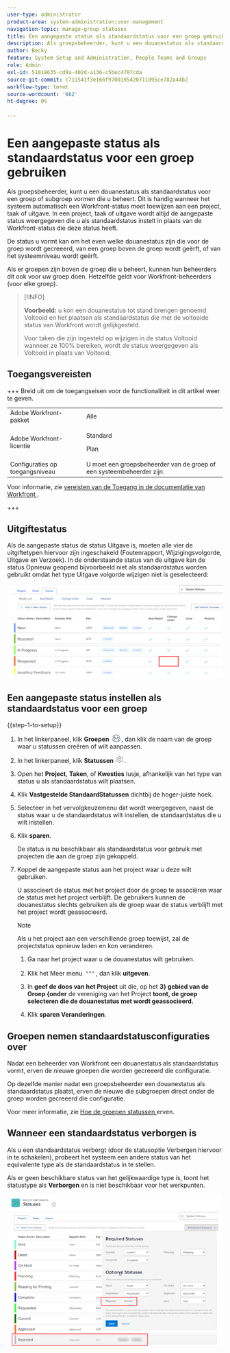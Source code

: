 ```yaml
---
user-type: administrator
product-area: system-administration;user-management
navigation-topic: manage-group-statuses
title: Een aangepaste status als standaardstatus voor een groep gebruiken
description: Als groepsbeheerder, kunt u een douanestatus als standaardstatus voor een groep of subgroep vormen die u beheert.
author: Becky
feature: System Setup and Administration, People Teams and Groups
role: Admin
exl-id: 51018635-cd9a-402d-a136-c5bec4707cda
source-git-commit: c711541f3e166f9700195420711d95ce782a44b2
workflow-type: tm+mt
source-wordcount: '662'
ht-degree: 0%

---
```


# Een aangepaste status als standaardstatus voor een groep gebruiken

Als groepsbeheerder, kunt u een douanestatus als standaardstatus voor een groep of subgroep vormen die u beheert. Dit is handig wanneer het systeem automatisch een Workfront-status moet toewijzen aan een project, taak of uitgave. In een project, taak of uitgave wordt altijd de aangepaste status weergegeven die u als standaardstatus instelt in plaats van de Workfront-status die deze status heeft.

De status u vormt kan om het even welke douanestatus zijn die voor de groep wordt gecreeerd, van een groep boven de groep wordt geërft, of van het systeemniveau wordt geërft.

Als er groepen zijn boven de groep die u beheert, kunnen hun beheerders dit ook voor uw groep doen. Hetzelfde geldt voor Workfront-beheerders (voor elke groep).

>[!INFO]
>
>**Voorbeeld:** u kon een douanestatus tot stand brengen genoemd Voltooid en het plaatsen als standaardstatus die met de voltooide status van Workfront wordt gelijkgesteld.
>
>Voor taken die zijn ingesteld op wijzigen in de status Voltooid wanneer ze 100% bereiken, wordt de status weergegeven als Voltooid in plaats van Voltooid.

## Toegangsvereisten

+++ Breid uit om de toegangseisen voor de functionaliteit in dit artikel weer te geven.

<table style="table-layout:auto"> 
 <col> 
 <col> 
 <tbody> 
  <tr> 
   <td>Adobe Workfront-pakket</td> 
   <td>Alle</td> 
  </tr> 
  <tr> 
  <tr> 
   <td>Adobe Workfront-licentie</td> 
   <td>
   <p>Standard</p>
   <p>Plan</p></td>
  </tr> 
  </tr> 
  <tr> 
   <td>Configuraties op toegangsniveau</td> 
   <td>U moet een groepsbeheerder van de groep of een systeembeheerder zijn.</td>
  </tr> 
 </tbody> 
</table>

Voor informatie, zie [ vereisten van de Toegang in de documentatie van Workfront ](/help/quicksilver/administration-and-setup/add-users/access-levels-and-object-permissions/access-level-requirements-in-documentation.md).

+++

## Uitgiftestatus

Als de aangepaste status de status Uitgave is, moeten alle vier de uitgiftetypen hiervoor zijn ingeschakeld (Foutenrapport, Wijzigingsvolgorde, Uitgave en Verzoek). In de onderstaande status van de uitgave kan de status Opnieuw geopend bijvoorbeeld niet als standaardstatus worden gebruikt omdat het type Uitgave volgorde wijzigen niet is geselecteerd:

![ Alle toegelaten uitgiftetypen ](assets/all-4-issue-types-enabled.png)

## Een aangepaste status instellen als standaardstatus voor een groep

{{step-1-to-setup}}

1. In het linkerpaneel, klik **Groepen** ![ Groepen ](assets/groups-icon.png), dan klik de naam van de groep waar u statussen creëren of wilt aanpassen.
1. In het linkerpaneel, klik **Statussen** ![ het montagespictogram van het Gear ](assets/gear-icon-settings.png).
1. Open het **Project**, **Taken**, of **Kwesties** lusje, afhankelijk van het type van status u als standaardstatus wilt plaatsen.
1. Klik **Vastgestelde StandaardStatussen** dichtbij de hoger-juiste hoek.
1. Selecteer in het vervolgkeuzemenu dat wordt weergegeven, naast de status waar u de standaardstatus wilt instellen, de standaardstatus die u wilt instellen.
1. Klik **sparen**.

   De status is nu beschikbaar als standaardstatus voor gebruik met projecten die aan de groep zijn gekoppeld.

1. Koppel de aangepaste status aan het project waar u deze wilt gebruiken.

   U associeert de status met het project door de groep te associëren waar de status met het project verblijft. De gebruikers kunnen de douanestatus slechts gebruiken als de groep waar de status verblijft met het project wordt geassocieerd.

   >[!NOTE]
   >
   >Als u het project aan een verschillende groep toewijst, zal de projectstatus opnieuw laden en kon veranderen.

   1. Ga naar het project waar u de douanestatus wilt gebruiken.
   1. Klik het Meer menu ![ Meer pictogram ](assets/more-icon.png), dan klik **uitgeven**.
   1. In **geef de doos van het Project** uit die, op het **3} gebied van de Groep {onder** de vereniging van het Project **toont, de groep selecteren die de douanestatus met wordt geassocieerd.**

   1. Klik **sparen Veranderingen**.

## Groepen nemen standaardstatusconfiguraties over

Nadat een beheerder van Workfront een douanestatus als standaardstatus vormt, erven de nieuwe groepen die worden gecreeerd die configuratie.

Op dezelfde manier nadat een groepsbeheerder een douanestatus als standaardstatus plaatst, erven de nieuwe die subgroepen direct onder de groep worden gecreeerd die configuratie.

Voor meer informatie, zie [ Hoe de groepen statussen ](../../../administration-and-setup/manage-groups/manage-group-statuses/how-groups-inherit-statuses.md) erven.

## Wanneer een standaardstatus verborgen is

Als u een standaardstatus verbergt (door de statusoptie Verbergen hiervoor in te schakelen), probeert het systeem een andere status van het equivalente type als de standaardstatus in te stellen.

Als er geen beschikbare status van het gelijkwaardige type is, toont het statustype als **Verborgen** en is niet beschikbaar voor het werkpunten.

![ Geen beschikbare status ](assets/when-hide-default-status-no-equivalent.png)
